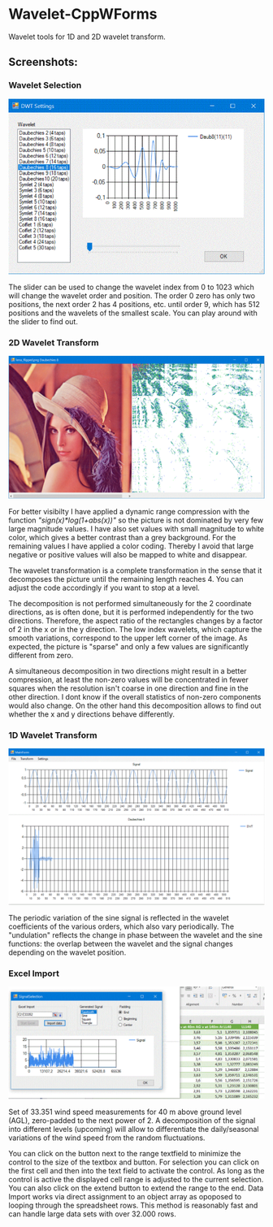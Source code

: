 # Wavelet-CppWForms
Wavelet tools for 1D and 2D wavelet transform.

## Screenshots:

### Wavelet Selection
![Wavelet Selection](https://github.com/Jens-Kluge/Wavelet-CppWForms/blob/master/Screenshots/WaveletSelection.GIF)

The slider can be used to change the wavelet index from 0 to 1023 which will change the wavelet order and position. The order 0 zero has only two positions, the next order 2 has 4 positions, etc. until order 9, which has 512 positions and the wavelets of the smallest scale. You can play around with the slider to find out. 

### 2D Wavelet Transform
![2D Wavelet Transform](https://github.com/Jens-Kluge/Wavelet-CppWForms/blob/master/Screenshots/2D%20Wavelet%20Transform.GIF)

For better visibilty I have applied a dynamic range compression with the function *"sign(x)\*log(1+abs(x))"* so the picture is not dominated by very few large magnitude values. I have also set values with small magnitude to white color, which gives a better contrast than a grey background. For the remaining values I have applied a color coding. Thereby I avoid that large negative or positive values will also be mapped to white and disappear.

The wavelet transformation is a complete transformation in the sense that it decomposes the picture until the remaining length reaches 4. You can adjust the code accordingly if you want to stop at a level. 

The decomposition is not performed simultaneously for the 2 coordinate directions, as is often done, but it is performed independently for the two directions. Therefore, the aspect ratio of the rectangles changes by a factor of 2 in the x or in the y direction. The low index wavelets, which capture the smooth variations, correspond to the upper left corner of the image. As expected, the picture is "sparse" and only a few values are significantly different from zero. 

A simultaneous decomposition in two directions might result in a better compression, at least the non-zero values will be concentrated in fewer squares when the resolution isn't coarse in one direction and fine in the other direction. I dont know if the overall statistics of non-zero components would also change. On the other hand this decomposition allows to find out whether the x and y directions behave differently.

### 1D Wavelet Transform
![1D Wavelet Transform](https://github.com/Jens-Kluge/Wavelet-CppWForms/blob/master/Screenshots/1D%20Wavelet%20Transform.GIF)

The periodic variation of the sine signal is reflected in the wavelet coefficients of the various orders, which also vary periodically. The "undulation" reflects the change in phase between the wavelet and the sine functions: the overlap between the wavelet and the signal changes depending on the wavelet position. 

### Excel Import
![Excel Import](https://github.com/Jens-Kluge/Wavelet-CppWForms/blob/master/Screenshots/Excel%20Import.GIF)

Set of 33.351 wind speed measurements for 40 m above ground level (AGL), zero-padded to the next power of 2. A decomposition of the signal into different levels (upcoming) will allow to differentiate the daily/seasonal variations of the wind speed from the random fluctuations. 

You can click on the button next to the range textfield to minimize the control to the size of the textbox and button. For selection you can click on the first cell and then into the text field to activate the control. As long as the control is active the displayed cell range is adjusted to the current selection. You can also click on the extend button to extend the range to the end. Data Import works via direct assignment to an object array as opoposed to looping through the spreadsheet rows. This method is reasonably fast and can handle large data sets with over 32.000 rows. 
